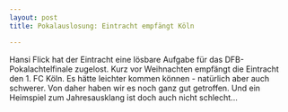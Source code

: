 ```yaml
---
layout: post
title: Pokalauslosung: Eintracht empfängt Köln

---
```


Hansi Flick hat der Eintracht eine lösbare Aufgabe für das DFB-Pokalachtelfinale zugelost. Kurz vor Weihnachten empfängt die Eintracht den 1. FC Köln. Es hätte leichter kommen können - natürlich aber auch schwerer. Von daher haben wir es noch ganz gut getroffen. Und ein Heimspiel zum Jahresausklang ist doch auch nicht schlecht...


